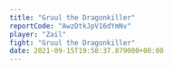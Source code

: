 ```yaml
---
title: "Gruul the Dragonkiller"
reportCode: "AwzDtkJpV16dYmNv"
player: "Zail"
fight: "Gruul the Dragonkiller"
date: 2021-09-15T19:58:37.879000+00:00
---
```


